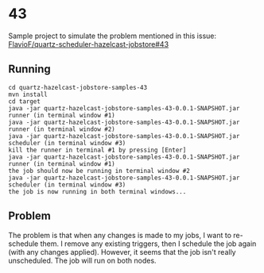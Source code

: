 # 43

Sample project to simulate the problem mentioned in this issue: [FlavioF/quartz-scheduler-hazelcast-jobstore#43](https://github.com/FlavioF/quartz-scheduler-hazelcast-jobstore/issues/43)


## Running

```shell
cd quartz-hazelcast-jobstore-samples-43
mvn install
cd target
java -jar quartz-hazelcast-jobstore-samples-43-0.0.1-SNAPSHOT.jar runner (in terminal window #1)
java -jar quartz-hazelcast-jobstore-samples-43-0.0.1-SNAPSHOT.jar runner (in terminal window #2)
java -jar quartz-hazelcast-jobstore-samples-43-0.0.1-SNAPSHOT.jar scheduler (in terminal window #3)
kill the runner in terminal #1 by pressing [Enter]
java -jar quartz-hazelcast-jobstore-samples-43-0.0.1-SNAPSHOT.jar runner (in terminal window #1)
the job should now be running in terminal window #2
java -jar quartz-hazelcast-jobstore-samples-43-0.0.1-SNAPSHOT.jar scheduler (in terminal window #3)
the job is now running in both terminal windows...
```


## Problem

The problem is that when any changes is made to my jobs, I want to re-schedule them. I remove any existing triggers, then I schedule the job again (with any changes applied). However, it seems that the job isn't really unscheduled. The job will run on both nodes.

